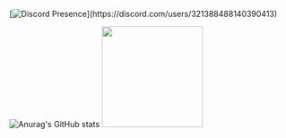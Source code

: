 [![Discord Presence](https://lanyard-profile-readme.vercel.app/api/321388488140390413?animated=true&hideDiscrim=true&borderRadius=30px&idleMessage=Probably%20doing%20something%20else...)](https://discord.com/users/321388488140390413)
  
![Anurag's GitHub stats](https://github-readme-stats.vercel.app/api?username=kaizeyfxy&show_icons=true&theme=dracula)   <img height="180em" src="https://github-readme-stats-eight-theta.vercel.app/api/top-langs/?username=AVS1508&layout=compact&langs_count=8&theme=algolia"/>


